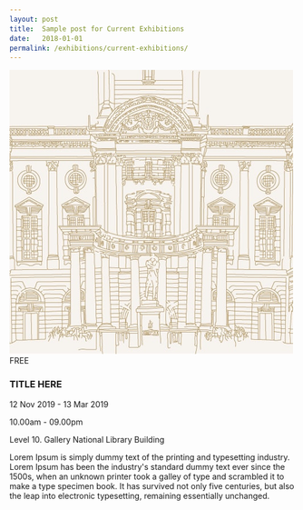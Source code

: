 ```yaml
---
layout: post
title:  Sample post for Current Exhibitions
date:   2018-01-01
permalink: /exhibitions/current-exhibitions/
---
```

<div class="event-area">
  <div class="event-list-wrap">
    <div class="event-image-wrap">
      <img class="event-poster" src="/images/event-images/SG-centenary-thumbnail.jpg">
      <div class="event-price">FREE</div>
    </div>
    <h3>TITLE HERE</h3>
    <div class="time-and-place-info-wrap">
      <p class="date-info">12 Nov 2019 - 13 Mar 2019</p>
      <p class="time-info">10.00am - 09.00pm</p>
      <p class="place-info">Level 10. Gallery National Library Building</p>
    </div>
    <p>Lorem Ipsum is simply dummy text of the printing and typesetting industry. Lorem Ipsum has been the industry's standard dummy text ever since the 1500s, when an unknown printer took a galley of type and scrambled it to make a type specimen book. It has survived not only five centuries, but also the leap into electronic typesetting, remaining essentially unchanged.</p>
  </div>
</div>
